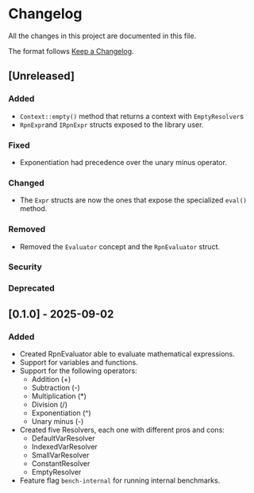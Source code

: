# Changelog

All the changes in this project are documented in this file.

The format follows [Keep a Changelog](https://keepachangelog.com/en/1.0.0/).

## [Unreleased]

### Added
- `Context::empty()` method that returns a context with `EmptyResolver`s
- `RpnExpr`and `IRpnExpr` structs exposed to the library user.
### Fixed
- Exponentiation had precedence over the unary minus operator.
### Changed
- The `Expr` structs are now the ones that expose the specialized `eval()` method.  
### Removed
- Removed the `Evaluator` concept and the `RpnEvaluator` struct.
### Security
### Deprecated

## [0.1.0] - 2025-09-02

### Added
- Created RpnEvaluator able to evaluate mathematical expressions.
- Support for variables and functions.
- Support for the following operators:
    - Addition (+)
    - Subtraction (-)
    - Multiplication (\*)
    - Division (/)
    - Exponentiation (^)
    - Unary minus (-)
- Created five Resolvers, each one with different pros and cons:
    - DefaultVarResolver
    - IndexedVarResolver
    - SmallVarResolver
    - ConstantResolver
    - EmptyResolver
- Feature flag `bench-internal` for running internal benchmarks.
